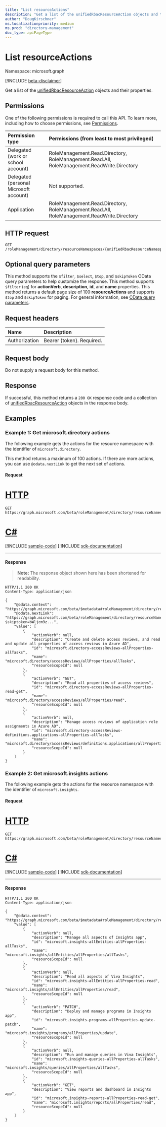 ```yaml
---
title: "List resourceActions"
description: "Get a list of the unifiedRbacResourceAction objects and their properties."
author: "DougKirschner"
ms.localizationpriority: medium
ms.prod: "directory-management"
doc_type: apiPageType
---
```


# List resourceActions
Namespace: microsoft.graph

[!INCLUDE [beta-disclaimer](../../includes/beta-disclaimer.md)]

Get a list of the [unifiedRbacResourceAction](../resources/unifiedrbacresourceaction.md) objects and their properties.

## Permissions
One of the following permissions is required to call this API. To learn more, including how to choose permissions, see [Permissions](/graph/permissions-reference).

|Permission type|Permissions (from least to most privileged)|
|:---|:---|
|Delegated (work or school account)|RoleManagement.Read.Directory, RoleManagement.Read.All, RoleManagement.ReadWrite.Directory|
|Delegated (personal Microsoft account)|Not supported.|
|Application|RoleManagement.Read.Directory, RoleManagement.Read.All, RoleManagement.ReadWrite.Directory|

## HTTP request

<!-- {
  "blockType": "ignored"
}
-->
``` http
GET /roleManagement/directory/resourceNamespaces/{unifiedRbacResourceNamespaceId}/resourceActions
```

## Optional query parameters
This method supports the `$filter`, `$select`, `$top`, and `$skipToken` OData query parameters to help customize the response. This method supports `$filter` (`eq`) for **actionVerb**, **description**, **id**, and **name** properties. This method returns a default page size of 100 **resourceActions** and supports `$top` and `$skipToken` for paging. For general information, see [OData query parameters](/graph/query-parameters).

## Request headers
|Name|Description|
|:---|:---|
|Authorization|Bearer {token}. Required.|

## Request body
Do not supply a request body for this method.

## Response

If successful, this method returns a `200 OK` response code and a collection of [unifiedRbacResourceAction](../resources/unifiedrbacresourceaction.md) objects in the response body.

## Examples

### Example 1: Get microsoft.directory actions

The following example gets the actions for the resource namespace with the identifier of `microsoft.directory`.

This method returns a maximum of 100 actions. If there are more actions, you can use `@odata.nextLink` to get the next set of actions.

#### Request

# [HTTP](#tab/http)
<!-- {
  "blockType": "request",
  "name": "list_unifiedrbacresourceaction_directory",
  "sampleKeys": ["microsoft.directory"]
}
-->
``` http
GET https://graph.microsoft.com/beta/roleManagement/directory/resourceNamespaces/microsoft.directory/resourceActions
```

# [C#](#tab/csharp)
[!INCLUDE [sample-code](../includes/snippets/csharp/list-unifiedrbacresourceaction-directory-csharp-snippets.md)]
[!INCLUDE [sdk-documentation](../includes/snippets/snippets-sdk-documentation-link.md)]

---



#### Response
>**Note:** The response object shown here has been shortened for readability.
<!-- {
  "blockType": "response",
  "truncated": true,
  "@odata.type": "Collection(microsoft.graph.unifiedRbacResourceAction)"
}
-->
``` http
HTTP/1.1 200 OK
Content-Type: application/json

{
    "@odata.context": "https://graph.microsoft.com/beta/$metadata#roleManagement/directory/resourceNamespaces('microsoft.directory')/resourceActions",
    "@odata.nextLink": "https://graph.microsoft.com/beta/roleManagement/directory/resourceNamespaces/microsoft.directory/resourceActions?$skiptoken=bWljcm9z...",
    "value": [
        {
            "actionVerb": null,
            "description": "Create and delete access reviews, and read and update all properties of access reviews in Azure AD",
            "id": "microsoft.directory-accessReviews-allProperties-allTasks",
            "name": "microsoft.directory/accessReviews/allProperties/allTasks",
            "resourceScopeId": null
        },
        {
            "actionVerb": "GET",
            "description": "Read all properties of access reviews",
            "id": "microsoft.directory-accessReviews-allProperties-read-get",
            "name": "microsoft.directory/accessReviews/allProperties/read",
            "resourceScopeId": null
        },
        {
            "actionVerb": null,
            "description": "Manage access reviews of application role assignments in Azure AD",
            "id": "microsoft.directory-accessReviews-definitions.applications-allProperties-allTasks",
            "name": "microsoft.directory/accessReviews/definitions.applications/allProperties/allTasks",
            "resourceScopeId": null
        }
    ]
}
```

### Example 2: Get microsoft.insights actions

The following example gets the actions for the resource namespace with the identifier of `microsoft.insights`.

#### Request

# [HTTP](#tab/http)
<!-- {
  "blockType": "request",
  "name": "list_unifiedrbacresourceaction_insights",
  "sampleKeys": ["microsoft.insights"]
}
-->
``` http
GET https://graph.microsoft.com/beta/roleManagement/directory/resourceNamespaces/microsoft.insights/resourceActions
```

# [C#](#tab/csharp)
[!INCLUDE [sample-code](../includes/snippets/csharp/list-unifiedrbacresourceaction-insights-csharp-snippets.md)]
[!INCLUDE [sdk-documentation](../includes/snippets/snippets-sdk-documentation-link.md)]

---



#### Response
<!-- {
  "blockType": "response",
  "truncated": true,
  "@odata.type": "Collection(microsoft.graph.unifiedRbacResourceAction)"
}
-->
``` http
HTTP/1.1 200 OK
Content-Type: application/json

{
    "@odata.context": "https://graph.microsoft.com/beta/$metadata#roleManagement/directory/resourceNamespaces('microsoft.insights')/resourceActions",
    "value": [
        {
            "actionVerb": null,
            "description": "Manage all aspects of Insights app",
            "id": "microsoft.insights-allEntities-allProperties-allTasks",
            "name": "microsoft.insights/allEntities/allProperties/allTasks",
            "resourceScopeId": null
        },
        {
            "actionVerb": null,
            "description": "Read all aspects of Viva Insights",
            "id": "microsoft.insights-allEntities-allProperties-read",
            "name": "microsoft.insights/allEntities/allProperties/read",
            "resourceScopeId": null
        },
        {
            "actionVerb": "PATCH",
            "description": "Deploy and manage programs in Insights app",
            "id": "microsoft.insights-programs-allProperties-update-patch",
            "name": "microsoft.insights/programs/allProperties/update",
            "resourceScopeId": null
        },
        {
            "actionVerb": null,
            "description": "Run and manage queries in Viva Insights",
            "id": "microsoft.insights-queries-allProperties-allTasks",
            "name": "microsoft.insights/queries/allProperties/allTasks",
            "resourceScopeId": null
        },
        {
            "actionVerb": "GET",
            "description": "View reports and dashboard in Insights app",
            "id": "microsoft.insights-reports-allProperties-read-get",
            "name": "microsoft.insights/reports/allProperties/read",
            "resourceScopeId": null
        }
    ]
}
```
